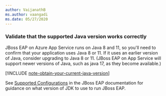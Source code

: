 ```yaml
---
author: VaijanathB
ms.author: vaangadi
ms.date: 05/27/2020
---
```


### Validate that the supported Java version works correctly

JBoss EAP on Azure App Service runs on Java 8 and 11, so you'll need to confirm that your application uses Java 8 or 11. If it uses an earlier version of Java, consider upgrading to Java 8 or 11. (JBoss EAP on App Service will support newer versions of Java, such as java 17, as they become available.)

[!INCLUDE [note-obtain-your-current-java-version](note-obtain-your-current-java-version.md)]

See [Supported Configurations](https://access.redhat.com/documentation/en-us/red_hat_jboss_enterprise_application_platform/7.2/html/7.2.0_release_notes/supported_configs) in the JBoss EAP documentation for guidance on what version of JDK to use to run JBoss EAP.
